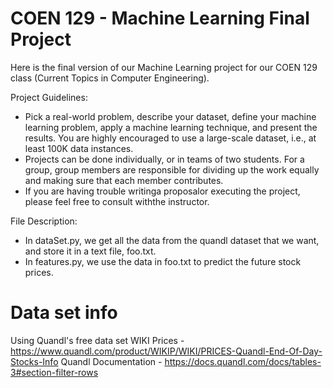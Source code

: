 # COEN 129 - Machine Learning Final Project
Here is the final version of our Machine Learning project for our COEN 129 class (Current Topics in Computer Engineering).  

Project Guidelines:
- Pick a real-world problem, describe your dataset, define your machine learning problem, apply a machine learning technique, and present the results. You are highly encouraged to use a large-scale dataset, i.e., at least 100K data instances.
- Projects can be done individually, or in teams of two students. For a group, group members are responsible for dividing up the work equally and making sure that each member contributes.
- If you are having trouble writinga proposalor executing the project, please feel free to consult withthe instructor.


File Description:

- In dataSet.py, we get all the data from the quandl dataset that we want, and store it in a text file, foo.txt.
- In features.py, we use the data in foo.txt to predict the future stock prices.


# Data set info
Using Quandl's free data set WIKI Prices - https://www.quandl.com/product/WIKIP/WIKI/PRICES-Quandl-End-Of-Day-Stocks-Info
Quandl Documentation - https://docs.quandl.com/docs/tables-3#section-filter-rows


